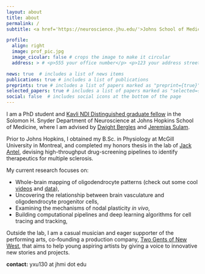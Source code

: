 ```yaml
---
layout: about
title: about
permalink: /
subtitle: <a href='https://neuroscience.jhu.edu/'>Johns School of Medicine, Baltimore, MD</a>

profile:
  align: right
  image: prof_pic.jpg
  image_cicular: false # crops the image to make it circular
  address: > # <p>555 your office number</p> <p>123 your address street</p> <p>Your City, State 12345</p>

news: true  # includes a list of news items
publications: true # includes a list of publications
preprints: true # includes a list of papers marked as "preprint={true}"
selected_papers: true # includes a list of papers marked as "selected={true}"
social: false  # includes social icons at the bottom of the page
---
```


I am a PhD student and [Kavli NDI Distinguished graduate fellow](https://kavlijhu.org/initiatives/awards) in the Solomon H. Snyder Department of Neuroscience at Johns Hopkins School of Medicine, where I am advised by [Dwight Bergles](https://neuroscience.jhu.edu/research/faculty/6) and [Jeremias Sulam](https://sites.google.com/view/jsulam). 

Prior to Johns Hopkins, I obtained my B.Sc. in Physiology at McGill University in Montreal, and completed my honors thesis in the lab of [Jack Antel](https://www.mcgill.ca/neurology-neurosurgery/jack-p-antel-md), devising high-throughput drug-screening pipelines to identify therapeutics for multiple sclerosis.

My current research focuses on:

- Whole-brain mapping of oligodendrocyte patterns (check out some cool [videos](https://vimeo.com/1003497448?ts=0&share=copy) and [data](https://neuroglancer-demo.appspot.com/#!%7B%22dimensions%22:%7B%22x%22:%5B0.000001152035240378141%2C%22m%22%5D%2C%22y%22:%5B0.000001152035240378141%2C%22m%22%5D%2C%22z%22:%5B0.000005%2C%22m%22%5D%7D%2C%22position%22:%5B5165.2958984375%2C5149.51025390625%2C-1048.5%5D%2C%22crossSectionScale%22:5.473947391727203%2C%22projectionScale%22:16384%2C%22layers%22:%5B%7B%22type%22:%22image%22%2C%22source%22:%7B%22url%22:%22n5://https://xu-bergles-oligo-maps.s3.amazonaws.com/M260_MoE_P60/setup0/timepoint0/%22%2C%22transform%22:%7B%22matrix%22:%5B%5B1%2C0%2C0%2C0%5D%2C%5B0%2C1%2C0%2C0%5D%2C%5B0%2C0%2C-1%2C0%5D%5D%2C%22outputDimensions%22:%7B%22x%22:%5B0.000001152035240378141%2C%22m%22%5D%2C%22y%22:%5B0.000001152035240378141%2C%22m%22%5D%2C%22z%22:%5B0.000005%2C%22m%22%5D%7D%7D%7D%2C%22tab%22:%22source%22%2C%22shaderControls%22:%7B%22normalized%22:%7B%22range%22:%5B0%2C1102%5D%7D%7D%2C%22name%22:%22timepoint0%22%7D%5D%2C%22selectedLayer%22:%7B%22size%22:309%2C%22visible%22:true%2C%22layer%22:%22timepoint0%22%7D%2C%22layout%22:%22xy%22%7D)),
- Uncovering the relationship between brain vasculature and oligodendrocyte progenitor cells,
- Examining the mechanisms of nodal plasticity *in vivo*,
- Building computational pipelines and deep learning algorithms for cell tracing and tracking,

Outside the lab, I am a casual musician and eager supporter of the performing arts, co-founding a production company, [Two Gents of New West](https://twogentsnw.weebly.com/), that aims to help young aspiring artists by giving a voice to innovative new stories and projects.



**contact:** yxu130 at jhmi dot edu
